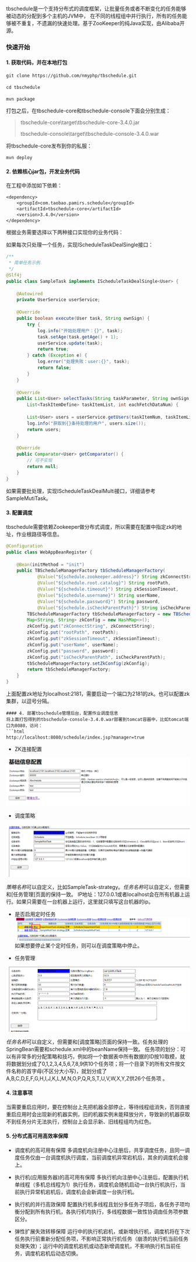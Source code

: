 tbschedule是一个支持分布式的调度框架，让批量任务或者不断变化的任务能够被动态的分配到多个主机的JVM中，
在不同的线程组中并行执行，所有的任务能够被不重复，不遗漏的快速处理。基于ZooKeeper的纯Java实现，由Alibaba开源。

### 快速开始

#### 1. 获取代码，并在本地打包
```shell
git clone https://github.com/nmyphp/tbschedule.git

cd tbschedule

mvn package
```
打包之后，在tbschedule-core和tbschedule-console下面会分别生成：

>tbschedule-core\target\tbschedule-core-3.4.0.jar
>
>tbschedule-console\target\tbschedule-console-3.4.0.war

将tbschedule-core发布到你的私服：
```
mvn deploy
```

#### 2. 依赖核心jar包，开发业务代码
在工程中添加如下依赖：
```
<dependency>
    <groupId>com.taobao.pamirs.schedule</groupId>
    <artifactId>tbschedule-core</artifactId>
    <version>3.4.0</version>
</dependency>
```

根据业务需要选择以下两种接口实现你的业务代码：

如果每次只处理一个任务，实现IScheduleTaskDealSingle接口：
```java
/**
 * 简单任务示例
 */
@Slf4j
public class SampleTask implements IScheduleTaskDealSingle<User> {

    @Autowired
    private UserService userService;

    @Override
    public boolean execute(User task, String ownSign) {
        try {
            log.info("开始处理用户：{}", task);
            task.setAge(task.getAge() + 1);
            userService.update(task);
            return true;
        } catch (Exception e) {
            log.error("处理失败：user:{}", task);
            return false;
        }
    }

    @Override
    public List<User> selectTasks(String taskParameter, String ownSign, int taskItemNum,
        List<TaskItemDefine> taskItemList, int eachFetchDataNum) {

        List<User> users = userService.getUsers(taskItemNum, taskItemList, eachFetchDataNum);
        log.info("获取到{}条待处理的用户", users.size());
        return users;
    }

    @Override
    public Comparator<User> getComparator() {
        // 可不实现
        return null;
    }
}
```
如果需要批处理，实现IScheduleTaskDealMulti接口，详细请参考SampleMutiTask。

#### 3. 配置调度
tbschedule需要依赖Zookeeper做分布式调度，所以需要在配置中指定zk的地址，作业根路径等信息。
```java
@Configuration
public class WebAppBeanRegister {

    @Bean(initMethod = "init")
    public TBScheduleManagerFactory tbScheduleManagerFactory(
            @Value("${schedule.zookeeper.address}") String zkConnectString,
            @Value("${schedule.root.catalog}") String rootPath,
            @Value("${schedule.timeout}") String zkSessionTimeout,
            @Value("${schedule.username}") String userName,
            @Value("${schedule.password}") String password,
            @Value("${schedule.isCheckParentPath}") String isCheckParentPath) {
        TBScheduleManagerFactory tbScheduleManagerFactory = new TBScheduleManagerFactory();
        Map<String, String> zkConfig = new HashMap<>();
        zkConfig.put("zkConnectString", zkConnectString);
        zkConfig.put("rootPath", rootPath);
        zkConfig.put("zkSessionTimeout", zkSessionTimeout);
        zkConfig.put("userName", userName);
        zkConfig.put("password", password);
        zkConfig.put("isCheckParentPath", isCheckParentPath);
        tbScheduleManagerFactory.setZkConfig(zkConfig);
        return tbScheduleManagerFactory;
    }
}
```
上面配置zk地址为localhost:2181，需要启动一个端口为2181的zk。也可以配置zk集群，以逗号分隔。

```
#### 4. 部署tbschedule管理后台，配置作业调度信息
将上面打包得到的tbschedule-console-3.4.0.war部署到tomcat容器中，比如tomcat端口为8080，访问：
```html
http://localhost:8080/schedule/index.jsp?manager=true
```
- ZK连接配置

![ZK连接配置](./doc/zk_connection.png)

- 调度策略

![调度策略](./doc/strategy_conf.png)

*策略名称*可以自定义，比如SampleTask-strategy。*任务名称*可以自定义，但需要和[任务管理]页面的保持一致。
IP地址：127.0.0.1或者localhost会在所有机器上运行。如果只需要在一台机器上运行，这里就只填写这台机器的ip。

- 是否启用定时任务
![是否启用定时任务](./doc/stop_strategy.png)
如果想要停止某个定时任务，则可以在调度策略中停止。

- 任务管理

![任务管理](./doc/task_conf.png)

*任务名称*可以自定义，但需要和[调度策略]页面的保持一致。任务处理的SpringBean需要和schedule.xml中的beanName保持一致。
任务项的划分：可以有非常多的分配策略和技巧，例如将一个数据表中所有数据的ID按10取模，就将数据划分成了0,1,2,3,4,5,6,7,8,9供10个任务项；将一个目录下的所有文件按文件名称的首字母(不区分大小写)，就划分成了A,B,C,D,E,F,G,H,I,J,K,L,M,N,O,P,Q,R,S,T,U,V,W,X,Y,Z供26个任务项 。

#### 4. 注意事项 
当需要重启应用时，要在控制台上先把机器全部停止，等待线程组消失，否则直接重启应用时会出现新的机器实例，旧的机器实例未能释放分片，导致新的机器获取不到任务分片无法执行，控制台上会显示新、旧线程组均为红色。

#### 5. 分布式高可用高效率保障
- 调度机的高可用有保障
多调度机向注册中心注册后，共享调度任务，且同一调度任务仅由一台调度机执行调度，当前调度机异常宕机后，其余的调度机会接上。

- 执行机(应用服务器)的高可用有保障
多执行机向注册中心注册后，配置执行机单线程（多机总线程为1）执行任务，调度机会随机启动一台执行机执行，当前执行异常机宕机后，调度机会会新调度一台执行机。

- 执行机的并行高效保障
配置执行机多线程且划分多任务子项后，各任务子项均衡分配到所有执行机，各执行机均执行，多线程数据一致性协调由任务项参数区分。

- 弹性扩展失效转移保障
运行中的执行机宕机，或新增执行机，调度机将在下次任务执行前重新分配任务项，不影响正常执行机任务（崩溃的执行机当前任务处理失效）；运行中的调度机宕机或动态新增调度机，不影响执行机当前任务，调度机宕机后动态切换。

